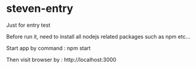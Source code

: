# steven-entry
Just for entry test

Before run it, need to install all nodejs related packages such as npm etc...

Start app by command : npm start

Then visit browser by : http://localhost:3000
